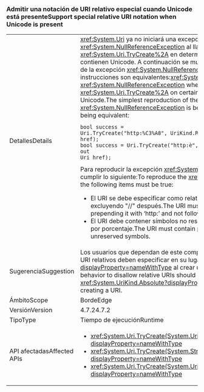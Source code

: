 ### <a name="support-special-relative-uri-notation-when-unicode-is-present"></a><span data-ttu-id="486a2-101">Admitir una notación de URI relativo especial cuando Unicode está presente</span><span class="sxs-lookup"><span data-stu-id="486a2-101">Support special relative URI notation when Unicode is present</span></span>

|   |   |
|---|---|
|<span data-ttu-id="486a2-102">Detalles</span><span class="sxs-lookup"><span data-stu-id="486a2-102">Details</span></span>|<span data-ttu-id="486a2-103"><xref:System.Uri> ya no iniciará una excepción <xref:System.NullReferenceException> al llamar a <xref:System.Uri.TryCreate%2A> en determinados URI relativos que contienen Unicode. A continuación se muestra la reproducción más sencilla de la excepción <xref:System.NullReferenceException>, en la que las dos instrucciones son equivalentes:</span><span class="sxs-lookup"><span data-stu-id="486a2-103"><xref:System.Uri> will no longer throw a <xref:System.NullReferenceException> when calling <xref:System.Uri.TryCreate%2A> on certain relative URIs containing Unicode.The simplest reproduction of the <xref:System.NullReferenceException> is below, with the two statements being equivalent:</span></span><pre><code class="lang-csharp">bool success = Uri.TryCreate(&quot;http:%C3%A8&quot;, UriKind.RelativeOrAbsolute, out Uri href);&#13;&#10;bool success = Uri.TryCreate(&quot;http:&#232;&quot;, UriKind.RelativeOrAbsolute, out Uri href);&#13;&#10;</code></pre><span data-ttu-id="486a2-104">Para reproducir la excepción <xref:System.NullReferenceException>, se debe cumplir lo siguiente:</span><span class="sxs-lookup"><span data-stu-id="486a2-104">To reproduce the <xref:System.NullReferenceException>, the following items must be true:</span></span><ul><li><span data-ttu-id="486a2-105">El URI se debe especificar como relativo anteponiendo "http:" y excluyendo "//" después.</span><span class="sxs-lookup"><span data-stu-id="486a2-105">The URI must be specified as relative by prepending it with ‘http:’ and not following it with ‘//’.</span></span></li><li><span data-ttu-id="486a2-106">El URI debe contener símbolos no reservados o Unicode codificados por porcentaje.</span><span class="sxs-lookup"><span data-stu-id="486a2-106">The URI must contain percent-encoded Unicode or unreserved symbols.</span></span></li></ul>|
|<span data-ttu-id="486a2-107">Sugerencia</span><span class="sxs-lookup"><span data-stu-id="486a2-107">Suggestion</span></span>|<span data-ttu-id="486a2-108">Los usuarios que dependan de este comportamiento para no permitir los URI relativos deben especificar en su lugar <xref:System.UriKind.Absolute?displayProperty=nameWithType> al crear un URI.</span><span class="sxs-lookup"><span data-stu-id="486a2-108">Users depending on this behavior to disallow relative URIs should instead specify <xref:System.UriKind.Absolute?displayProperty=nameWithType> when creating a URI.</span></span>|
|<span data-ttu-id="486a2-109">Ámbito</span><span class="sxs-lookup"><span data-stu-id="486a2-109">Scope</span></span>|<span data-ttu-id="486a2-110">Borde</span><span class="sxs-lookup"><span data-stu-id="486a2-110">Edge</span></span>|
|<span data-ttu-id="486a2-111">Versión</span><span class="sxs-lookup"><span data-stu-id="486a2-111">Version</span></span>|<span data-ttu-id="486a2-112">4.7.2</span><span class="sxs-lookup"><span data-stu-id="486a2-112">4.7.2</span></span>|
|<span data-ttu-id="486a2-113">Tipo</span><span class="sxs-lookup"><span data-stu-id="486a2-113">Type</span></span>|<span data-ttu-id="486a2-114">Tiempo de ejecución</span><span class="sxs-lookup"><span data-stu-id="486a2-114">Runtime</span></span>|
|<span data-ttu-id="486a2-115">API afectadas</span><span class="sxs-lookup"><span data-stu-id="486a2-115">Affected APIs</span></span>|<ul><li><xref:System.Uri.TryCreate(System.Uri,System.Uri,System.Uri@)?displayProperty=nameWithType></li><li><xref:System.Uri.TryCreate(System.String,System.UriKind,System.Uri@)?displayProperty=nameWithType></li><li><xref:System.Uri.TryCreate(System.Uri,System.String,System.Uri@)?displayProperty=nameWithType></li></ul>|

